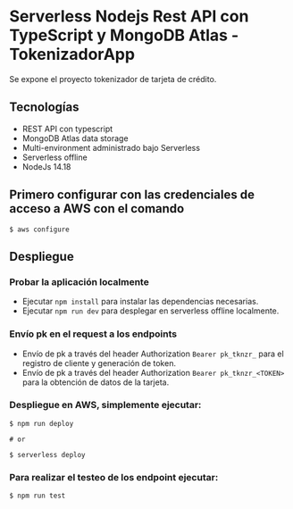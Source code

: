 # Serverless Nodejs Rest API con TypeScript y MongoDB Atlas - TokenizadorApp


Se expone el proyecto tokenizador de tarjeta de crédito.

## Tecnologías

* REST API con typescript
* MongoDB Atlas data storage
* Multi-environment administrado bajo Serverless
* Serverless offline
* NodeJs 14.18

## Primero configurar con las credenciales de acceso a AWS con el comando
 ```
$ aws configure
```

## Despliegue

### Probar la aplicación localmente

* Ejecutar ```npm install``` para instalar las dependencias necesarias.
* Ejecutar ```npm run dev``` para desplegar en serverless offline localmente. 

### Envío pk en el request a los endpoints
* Envío de pk a través del header Authorization ```Bearer pk_tknzr_``` para el registro de cliente y generación de token.
* Envío de pk a través del header Authorization ```Bearer pk_tknzr_<TOKEN>``` para la obtención de datos de la tarjeta.

### Despliegue en AWS, simplemente ejecutar:

```
$ npm run deploy

# or

$ serverless deploy
```

### Para realizar el testeo de los endpoint ejecutar:
```
$ npm run test

```